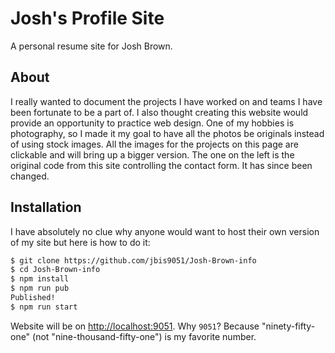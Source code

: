 # Josh's Profile Site

A personal resume site for Josh Brown.

## About

I really wanted to document the projects I have worked on and teams I have been fortunate to be a part of. I also thought creating this website would provide an opportunity to practice web design. One of my hobbies is photography, so I made it my goal to have all the photos be originals instead of using stock images. All the images for the projects on this page are clickable and will bring up a bigger version. The one on the left is the original code from this site controlling the contact form. It has since been changed.
 

## Installation

I have absolutely no clue why anyone would want to host their own version of my site but here is how to do it:

```sh
$ git clone https://github.com/jbis9051/Josh-Brown-info
$ cd Josh-Brown-info
$ npm install
$ npm run pub
Published!
$ npm run start
```

Website will be on [http://localhost:9051](http://localhost:9051). Why `9051`? Because "ninety-fifty-one" (not "nine-thousand-fifty-one") is my favorite number.
